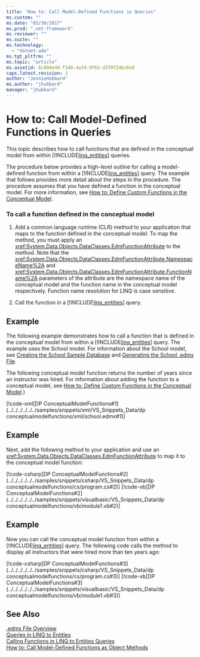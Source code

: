 ```yaml
---
title: "How to: Call Model-Defined Functions in Queries"
ms.custom: ""
ms.date: "03/30/2017"
ms.prod: ".net-framework"
ms.reviewer: ""
ms.suite: ""
ms.technology: 
  - "dotnet-ado"
ms.tgt_pltfrm: ""
ms.topic: "article"
ms.assetid: 6c804e4d-f348-4afd-9f63-d3f0f24bc6a9
caps.latest.revision: 3
author: "JennieHubbard"
ms.author: "jhubbard"
manager: "jhubbard"
---
```

# How to: Call Model-Defined Functions in Queries
This topic describes how to call functions that are defined in the conceptual model from within [!INCLUDE[linq_entities](../../../../../../includes/linq-entities-md.md)] queries.  
  
 The procedure below provides a high-level outline for calling a model-defined function from within a [!INCLUDE[linq_entities](../../../../../../includes/linq-entities-md.md)] query. The example that follows provides more detail about the steps in the procedure. The procedure assumes that you have defined a function in the conceptual model. For more information, see [How to: Define Custom Functions in the Conceptual Model](http://msdn.microsoft.com/en-us/0dad7b8b-58f6-4271-b238-f34810d68e5f).  
  
### To call a function defined in the conceptual model  
  
1.  Add a common language runtime (CLR) method to your application that maps to the function defined in the conceptual model. To map the method, you must apply an <xref:System.Data.Objects.DataClasses.EdmFunctionAttribute> to the method. Note that the <xref:System.Data.Objects.DataClasses.EdmFunctionAttribute.NamespaceName%2A> and <xref:System.Data.Objects.DataClasses.EdmFunctionAttribute.FunctionName%2A> parameters of the attribute are the namespace name of the conceptual model and the function name in the conceptual model respectively. Function name resolution for LINQ is case sensitive.  
  
2.  Call the function in a [!INCLUDE[linq_entities](../../../../../../includes/linq-entities-md.md)] query.  
  
## Example  
 The following example demonstrates how to call a function that is defined in the conceptual model from within a [!INCLUDE[linq_entities](../../../../../../includes/linq-entities-md.md)] query. The example uses the School model. For information about the School model, see [Creating the School Sample Database](http://msdn.microsoft.com/en-us/c1bec483-a0ea-4660-aa0b-7b0a8b68fed0) and [Generating the School .edmx File](http://msdn.microsoft.com/en-us/c48b3907-a8be-4fe6-884c-e95af1852758).  
  
 The following conceptual model function returns the number of years since an instructor was hired. For information about adding the function to a conceptual model, see [How to: Define Custom Functions in the Conceptual Model](http://msdn.microsoft.com/en-us/0dad7b8b-58f6-4271-b238-f34810d68e5f).)  
  
 [!code-xml[DP ConceptualModelFunctions#1](../../../../../../samples/snippets/xml/VS_Snippets_Data/dp conceptualmodelfunctions/xml/school.edmx#1)]
  
## Example  
 Next, add the following method to your application and use an <xref:System.Data.Objects.DataClasses.EdmFunctionAttribute> to map it to the conceptual model function:  
  
 [!code-csharp[DP ConceptualModelFunctions#2](../../../../../../samples/snippets/csharp/VS_Snippets_Data/dp conceptualmodelfunctions/cs/program.cs#2)]
 [!code-vb[DP ConceptualModelFunctions#2](../../../../../../samples/snippets/visualbasic/VS_Snippets_Data/dp conceptualmodelfunctions/vb/module1.vb#2)]  
  
## Example  
 Now you can call the conceptual model function from within a [!INCLUDE[linq_entities](../../../../../../includes/linq-entities-md.md)] query. The following code calls the method to display all instructors that were hired more than ten years ago:  
  
 [!code-csharp[DP ConceptualModelFunctions#3](../../../../../../samples/snippets/csharp/VS_Snippets_Data/dp conceptualmodelfunctions/cs/program.cs#3)]
 [!code-vb[DP ConceptualModelFunctions#3](../../../../../../samples/snippets/visualbasic/VS_Snippets_Data/dp conceptualmodelfunctions/vb/module1.vb#3)]  
  
## See Also  
 [.edmx File Overview](http://msdn.microsoft.com/en-us/f4c8e7ce-1db6-417e-9759-15f8b55155d4)   
 [Queries in LINQ to Entities](../../../../../../docs/framework/data/adonet/ef/language-reference/queries-in-linq-to-entities.md)   
 [Calling Functions in LINQ to Entities Queries](../../../../../../docs/framework/data/adonet/ef/language-reference/calling-functions-in-linq-to-entities-queries.md)   
 [How to: Call Model-Defined Functions as Object Methods](../../../../../../docs/framework/data/adonet/ef/language-reference/how-to-call-model-defined-functions-as-object-methods.md)
